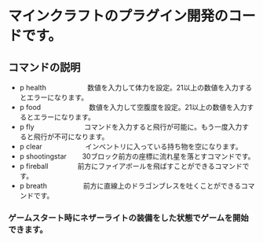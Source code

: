 # マインクラフトのプラグイン開発のコードです。

## コマンドの説明

- p health　　　　　　数値を入力して体力を設定。21以上の数値を入力するとエラーになります。
- p food　　　　　　　数値を入力して空腹度を設定。21以上の数値を入力するとエラーになります。
- p fly　　　　　　　 コマンドを入力すると飛行が可能に。もう一度入力すると飛行が不可になります。
- p clear　　　　　　 インベントリに入っている持ち物を空になります。
- p shootingstar　　 30ブロック前方の座標に流れ星を落とすコマンドです。
- p fireball　　　　 前方にファイアボールを飛ばすことができるコマンドです。
- p breath　　　　　 前方に直線上のドラゴンブレスを吐くことができるコマンドです。

### ゲームスタート時にネザーライトの装備をした状態でゲームを開始できます。
